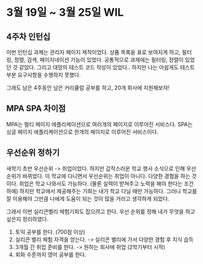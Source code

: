 # 3월 19일 ~ 3월 25일 WIL

## 4주차 인턴십

이번 인턴십 과제는 관리자 페이지 제작이었다. 상품 목록을 표로 보여지게 하고, 필터링, 정렬, 검색, 페이지네이션 기능이 있었다. 공통적으로 과제에는 필터링, 정렬이 있었던 것 같았다. 그리고 대망의 테스트 코드 작성이 있었다.. 하지만 나는 아쉽게도 테스트 부분 요구사항을 수행하지 못했다.

그래도 남은 4주동안 남은 커리큘럼 공부를 하고, 20개 회사에 지원해보자!

## MPA SPA 차이점

MPA는 멀티 페이지 에플리케이션으로 여러개의 페이지로 이루어진 서비스다.
SPA는 싱글 페이지 에플리케이션으로 한개의 페이지로 이루어진 서비스이다.

## 우선순위 정하기

새학기 초반 우선순위 -> 취업이었다. 하지만 갑작스러운 학교 행사 소식으로 인해 우선순위가 바뀌었다. 이 학교에 다니면서 우선순위는 취업이 아니다. 다양한 경험을 하는 것이다. 취업은 학교 나와서도 가능하다. (물론 실력이 받쳐주고 노력을 해야 한다는 조건하에) 하지만 학교에서 제공해주는 기회는 내가 학교 다닐 때만 가능하다. 그러니 학교를 잘 이용해야 그만큼 나에게 도움이 되는 것이 많을 거라고 생각하게 되었다.

그래서 이번 실리콘벨리 체험기회도 잡으려고 한다.
우선 순위를 정해 내가 무엇을 하고싶은지 정리하였다.

1. 토익 공부를 한다. (700점 이상)
2. 실리콘 벨리 체험 자격을 얻는다. -> 실리콘 벨리에 가서 다양한 경험 후 지식 습득
3. 3개월 간 취업 준비를 한다. -> 원하는 회사에 취업 (2학기부터 시작)
4. 회화 수준까지 영어 공부를 한다.
